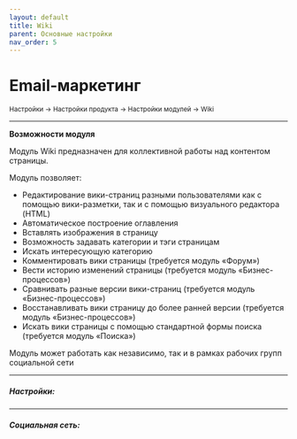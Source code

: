 ```yaml
---
layout: default
title: Wiki
parent: Основные настройки
nav_order: 5
---
```


# Email-маркетинг

<sub>Настройки → Настройки продукта → Настройки модулей → Wiki</sub>

---

**Возможности модуля**

Модуль Wiki предназначен для коллективной работы над контентом страницы.

Модуль позволяет:

- Редактирование вики-страниц разными пользователями как с помощью вики-разметки, так и с помощью визуального редактора (HTML)
- Автоматическое построение оглавления
- Вставлять изображения в страницу
- Возможность задавать категории и тэги страницам
- Искать интересующую категорию
- Комментировать вики страницы (требуется модуль «Форум»)
- Вести историю изменений страницы (требуется модуль «Бизнес-процессов»)
- Сравнивать разные версии вики-страниц (требуется модуль «Бизнес-процессов»)
- Восстанавливать вики страницу до более ранней версии (требуется модуль «Бизнес-процессов»)
- Искать вики страницы с помощью стандартной формы поиска (требуется модуль «Поиска»)

Модуль может работать как независимо, так и в рамках рабочих групп социальной сети

---

##### **Настройки:**

---

##### **Социальная сеть:**

<br>
